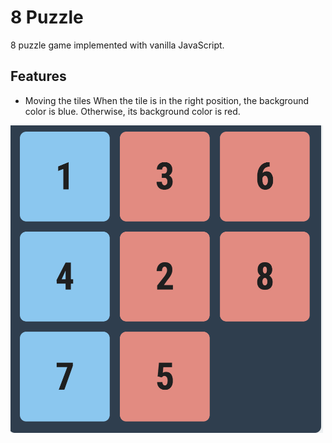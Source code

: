 # 8 Puzzle

8 puzzle game implemented with vanilla JavaScript.

## Features

* Moving the tiles
When the tile is in the right position, the background color is blue. Otherwise, its background color is red.

<img src="images/color.png" width=500>
